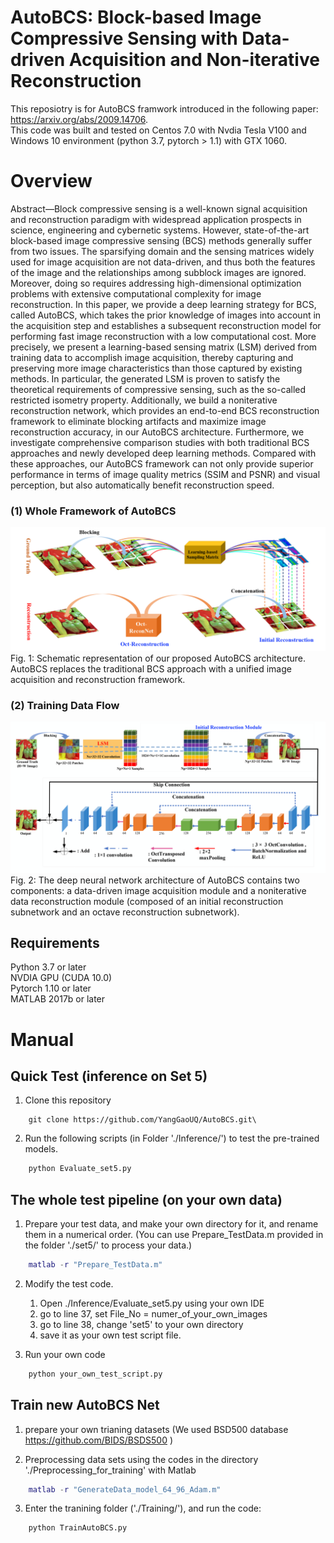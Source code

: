 # AutoBCS: Block-based Image Compressive Sensing with Data-driven Acquisition and Non-iterative Reconstruction
This reposiotry is for AutoBCS framwork introduced in the following paper: https://arxiv.org/abs/2009.14706.  
This code was built and tested on Centos 7.0 with Nvdia Tesla V100 and Windows 10 environment (python 3.7, pytorch > 1.1)  with GTX 1060. 

# Overview

Abstract—Block compressive sensing is a well-known signal
acquisition and reconstruction paradigm with widespread application
prospects in science, engineering and cybernetic systems.
However, state-of-the-art block-based image compressive sensing
(BCS) methods generally suffer from two issues. The sparsifying
domain and the sensing matrices widely used for image acquisition
are not data-driven, and thus both the features of the image
and the relationships among subblock images are ignored. Moreover,
doing so requires addressing high-dimensional optimization
problems with extensive computational complexity for image
reconstruction. In this paper, we provide a deep learning strategy
for BCS, called AutoBCS, which takes the prior knowledge
of images into account in the acquisition step and establishes
a subsequent reconstruction model for performing fast image
reconstruction with a low computational cost. More precisely,
we present a learning-based sensing matrix (LSM) derived from
training data to accomplish image acquisition, thereby capturing
and preserving more image characteristics than those captured by
existing methods. In particular, the generated LSM is proven to
satisfy the theoretical requirements of compressive sensing, such
as the so-called restricted isometry property. Additionally, we
build a noniterative reconstruction network, which provides an
end-to-end BCS reconstruction framework to eliminate blocking
artifacts and maximize image reconstruction accuracy, in our
AutoBCS architecture. Furthermore, we investigate comprehensive
comparison studies with both traditional BCS approaches
and newly developed deep learning methods. Compared with
these approaches, our AutoBCS framework can not only provide
superior performance in terms of image quality metrics (SSIM
and PSNR) and visual perception, but also automatically benefit
reconstruction speed.

### (1) Whole Framework of AutoBCS

![Whole Framework](https://github.com/YangGaoUQ/AutoBCS/blob/master/img/Fig1.png)
Fig. 1: Schematic representation of our proposed AutoBCS architecture. AutoBCS replaces the traditional BCS approach with a unified image acquisition and reconstruction framework.  

### (2) Training Data Flow

![Network Flow](https://github.com/YangGaoUQ/AutoBCS/blob/master/img/Fig2.png)
Fig. 2: The deep neural network architecture of AutoBCS contains two components: a data-driven image acquisition module
and a noniterative data reconstruction module (composed of an initial reconstruction subnetwork and an octave reconstruction
subnetwork).

## Requirements
Python 3.7 or later  
NVDIA GPU (CUDA 10.0)  
Pytorch 1.10 or later  
MATLAB 2017b or later  

# Manual

## Quick Test (inference on Set 5)
1. Clone this repository

```
    git clone https://github.com/YangGaoUQ/AutoBCS.git\
```

2. Run the following scripts (in Folder './Inference/') to test the pre-trained models.

```python
    python Evaluate_set5.py
```

## The whole test pipeline (on your own data)
1. Prepare your test data, and make your own directory for it, and rename them in a numerical order. (You can use Prepare_TestData.m provided in the folder './set5/' to process your data.) 
```matlab 
    matlab -r "Prepare_TestData.m"
```

2. Modify the  test code. 
    1. Open ./Inference/Evaluate_set5.py using your own IDE
    2. go to line 37, set File_No = numer_of_your_own_images
    3. go to line 38, change 'set5' to your own directory
    4. save it as your own test script file. 

3. Run your own code

```python
    python your_own_test_script.py  
```
## Train new AutoBCS Net
1. prepare your own trianing datasets (We used BSD500 database https://github.com/BIDS/BSDS500 )

2. Preprocessing data sets using the codes in the directory './Preprocessing_for_training' with Matlab
```matlab 
    matlab -r "GenerateData_model_64_96_Adam.m"
```

3. Enter the tranining folder ('./Training/'), and run the code: 
```python 
    python TrainAutoBCS.py 
```



